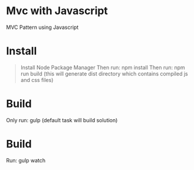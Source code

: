# Mvc with Javascript
MVC Pattern using Javascript

# Install
> Install Node Package Manager
> Then run: npm install
> Then run: npm run build (this will generate dist directory which contains compiled js and css files)

# Build

Only run: gulp
(default task will build solution)

# Build

Run: gulp watch